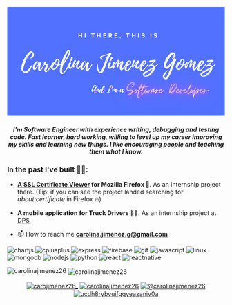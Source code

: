 [![Header](https://raw.githubusercontent.com/carolinajimenez26/carolinajimenez26/master/header.png "Header")](https://carolinajimenez26.github.io/index)

<!--
**carolinajimenez26/carolinajimenez26** is a ✨ _special_ ✨ repository because its `README.md` (this file) appears on your GitHub profile.

Here are some ideas to get you started:

- 🔭 I’m currently working on ...
- 🌱 I’m currently learning ...
- 👯 I’m looking to collaborate on ...
- 🤔 I’m looking for help with ...
- 💬 Ask me about ...
- 📫 How to reach me: ...
- 😄 Pronouns: ...
- ⚡ Fun fact: ...
-->


<!-- <h1 align="center">Hi 👋, I'm Carolina Jimenez Gomez</h1> -->
<h5 align="center">I'm Software Engineer with experience writing, debugging and testing code. Fast learner, hard working, willing to level up my career improving my skills and learning new things. I like encouraging people and teaching them what I know.</h5>

<h3> In the past I've built 👩‍💻: </h3>

- __[A SSL Certificate Viewer](https://wiki.mozilla.org/Firefox_Security_Newsletter/FSN-2019#Firefox_Security) for Mozilla Firefox 🦊__. As an internship project there. (Tip: if you can see the project landed searching for _about:certificate_ in Firefox 🔥)

- __A mobile application for Truck Drivers 📱🚚__. As an internship project at [DPS](https://digitalproductschool.io/)

<!-- - __XYZ__. As an internship project at -->

<!--<p align="left"> <img src="https://komarev.com/ghpvc/?username=carolinajimenez26" alt="carolinajimenez26" /> </p> -->

- 📫 How to reach me **carolina.jimenez.g@gmail.com**

<!-- ### Blogs posts -->
<!-- BLOG-POST-LIST:START -->
<!-- BLOG-POST-LIST:END -->

<p align="left"><img src="https://www.chartjs.org/media/logo-title.svg" alt="chartjs" width="40" height="40"/> <img src="https://devicons.github.io/devicon/devicon.git/icons/cplusplus/cplusplus-original.svg" alt="cplusplus" width="40" height="40"/> <img src="https://devicons.github.io/devicon/devicon.git/icons/express/express-original-wordmark.svg" alt="express" width="40" height="40"/> <img src="https://www.vectorlogo.zone/logos/firebase/firebase-icon.svg" alt="firebase" width="40" height="40"/> <img src="https://www.vectorlogo.zone/logos/git-scm/git-scm-icon.svg" alt="git" width="40" height="40"/> <img src="https://devicons.github.io/devicon/devicon.git/icons/javascript/javascript-original.svg" alt="javascript" width="40" height="40"/> <img src="https://devicons.github.io/devicon/devicon.git/icons/linux/linux-original.svg" alt="linux" width="40" height="40"/> <img src="https://devicons.github.io/devicon/devicon.git/icons/mongodb/mongodb-original-wordmark.svg" alt="mongodb" width="40" height="40"/> <img src="https://devicons.github.io/devicon/devicon.git/icons/nodejs/nodejs-original-wordmark.svg" alt="nodejs" width="40" height="40"/> <img src="https://devicons.github.io/devicon/devicon.git/icons/python/python-original.svg" alt="python" width="40" height="40"/> <img src="https://devicons.github.io/devicon/devicon.git/icons/react/react-original-wordmark.svg" alt="react" width="40" height="40"/> <img src="https://reactnative.dev/img/header_logo.svg" alt="reactnative" width="40" height="40"/></p><p><img align="left" src="https://github-readme-stats.vercel.app/api/top-langs/?username=carolinajimenez26&layout=compact&hide=html" alt="carolinajimenez26" /></p>

<p>&nbsp;<img align="center" src="https://github-readme-stats.vercel.app/api?username=carolinajimenez26&show_icons=true" alt="carolinajimenez26" /></p>

<p align="center">
<a href="https://twitter.com/carojimenez26_" target="blank"><img align="center" src="https://cdn.jsdelivr.net/npm/simple-icons@3.0.1/icons/twitter.svg" alt="carojimenez26_" height="30" width="30" /></a>
<a href="https://linkedin.com/in/carolinajimenez26" target="blank"><img align="center" src="https://cdn.jsdelivr.net/npm/simple-icons@3.0.1/icons/linkedin.svg" alt="carolinajimenez26" height="30" width="30" /></a>
<a href="https://medium.com/@carolinajimenez26" target="blank"><img align="center" src="https://cdn.jsdelivr.net/npm/simple-icons@3.0.1/icons/medium.svg" alt="@carolinajimenez26" height="30" width="30" /></a>
<a href="https://www.youtube.com/c/ucdh8rybvuifggyeazaniv0a" target="blank"><img align="center" src="https://cdn.jsdelivr.net/npm/simple-icons@3.0.1/icons/youtube.svg" alt="ucdh8rybvuifggyeazaniv0a" height="30" width="30" /></a>
</p>
